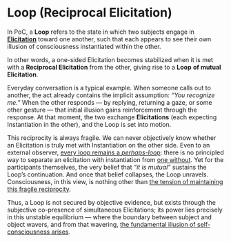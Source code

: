 # Loop (Reciprocal Elicitation)

In PoC, a **Loop** refers to the state in which two subjects engage in [**Elicitation**](elicitation.md) toward one another, such that each appears to see their own illusion of consciousness instantiated within the other.

In other words, a one-sided Elicitation becomes stabilized when it is met with a **Reciprocal Elicitation** from the other, giving rise to a **Loop** **of mutual Elicitation**.

Everyday conversation is a typical example. When someone calls out to another, the act already contains the implicit assumption: _“You recognize me.”_ When the other responds — by replying, returning a gaze, or some other gesture — that initial illusion gains reinforcement through the response. At that moment, the two exchange **Elicitations** (each expecting Instantiation in the other), and the Loop is set into motion.

This reciprocity is always fragile. We can never objectively know whether an Elicitation is truly met with Instantiation on the other side. Even to an external observer, [every loop remains a _perhaps-loop_](../unguaranteability.md): there is no principled way to separate an elicitation with instantiation from [one without](../elicitation-without-instantiation.md). Yet for the participants themselves, the very belief that _“it is mutual”_ sustains the Loop’s continuation. And once that belief collapses, the Loop unravels. Consciousness, in this view, is nothing other than [the tension of maintaining this fragile reciprocity](../consciousness-as-tension.md).

Thus, a Loop is not secured by objective evidence, but exists through the subjective co-presence of simultaneous Elicitations; its power lies precisely in this unstable equilibrium — where the boundary between subject and object wavers, and from that wavering, [the fundamental illusion of self-consciousness arises](../../implications/self-consciousness-as-structual-paradox.md).
